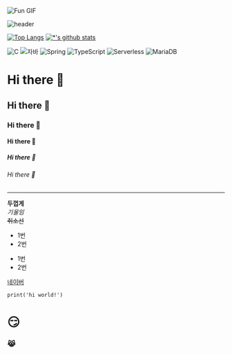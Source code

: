 ![Fun GIF]([https://media.giphy.com/media/l0Iyl55kTeh71nTWw/giphy.gif](https://resources.chimhaha.net/article/1736516556100-2iyb7wrc7bn.gif))

![header](https://capsule-render.vercel.app/api?type=waving&color=auto&height=300&section=header&text=%20Welcome!&fontSize=50)

[![Top Langs](https://github-readme-stats.vercel.app/api/top-langs/?username=parrot2155)](https://github.com/parrot2155/github-readme-stats) [![*'s github stats](https://github-readme-stats.vercel.app/api?username=parrot2155)](https://github.com/parrot2155)

![C](https://img.shields.io/badge/-C-123456?style=flat-square&logo=C&logoColor=black)
![자바](https://img.shields.io/badge/-자바-007396?style=flat&logo=Java&logoColor=ffffff)
![Spring](https://img.shields.io/badge/-Spring-6DB33F?style=for-the-badge&logo=Spring&logoColor=white)
![TypeScript](https://img.shields.io/badge/-TypeScript-3178C6?style=flat-square&logo=TypeScript&logoColor=white)
![Serverless](https://img.shields.io/badge/-Serverless-FD5750?style=flat-square&logo=Serverless&logoColor=magenta)
![MariaDB](https://img.shields.io/badge/-MariaDB-1F305F?style=flat-square&logo=mariadb&logoColor=white)


# Hi there 👋
## Hi there 👋
### Hi there 👋
#### Hi there 👋
##### Hi there 👋
###### Hi there 👋

---
**두껍게** <br>
*기울임* <br>
~~취소선~~  <br>

* 1번
* 2번
- 1번
- 2번

[네이버](www.naver.com)

```
print('hi world!')
```

# 😏<br>
### 😹<br>

